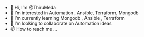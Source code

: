 - 👋 Hi, I’m @ThiruMeda
- 👀 I’m interested in Automation , Ansible, Terraform, Mongodb
- 🌱 I’m currently learning Mongodb , Ansible , Terraform
- 💞️ I’m looking to collaborate on Automation ideas
- 📫 How to reach me ...

<!---
ThiruMeda/ThiruMeda is a ✨ special ✨ repository because its `README.md` (this file) appears on your GitHub profile.
You can click the Preview link to take a look at your changes.
--->
